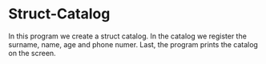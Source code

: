# Struct-Catalog

In this program we create a struct catalog. In the catalog we register the surname, name, age and phone numer.
Last, the program prints the catalog on the screen.
